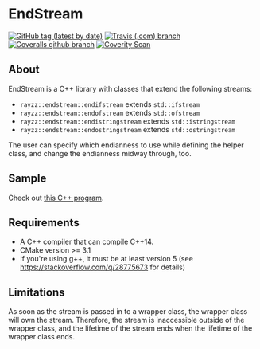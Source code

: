 # EndStream

 [![GitHub tag (latest by date)](https://img.shields.io/github/v/tag/rzhao271/endstream)](https://github.com/rzhao271/endstream/releases/tag/v0.1.0) [![Travis (.com) branch](https://img.shields.io/travis/com/rzhao271/endstream/master)](https://travis-ci.com/github/rzhao271/endstream) [![Coveralls github branch](https://img.shields.io/coveralls/github/rzhao271/endstream/master)](https://coveralls.io/github/rzhao271/endstream) [![Coverity Scan](https://img.shields.io/coverity/scan/20997)](https://scan.coverity.com/projects/rzhao271-endstream)

## About

EndStream is a C++ library with classes that extend the following streams:

- `rayzz::endstream::endifstream` extends `std::ifstream`
- `rayzz::endstream::endofstream` extends `std::ofstream`
- `rayzz::endstream::endistringstream` extends `std::istringstream`
- `rayzz::endstream::endostringstream` extends `std::ostringstream`

The user can specify which endianness to use while defining the helper class, 
and change the endianness midway through, too.

## Sample

Check out [this C++ program](sample/src/main.cpp).

## Requirements

- A C++ compiler that can compile C++14.
- CMake version >= 3.1
- If you're using g++, it must be at least version 5 (see https://stackoverflow.com/q/28775673 for details)

## Limitations

As soon as the stream is passed in to a wrapper class, the wrapper class will own the stream.
Therefore, the stream is inaccessible outside of the wrapper class, and the lifetime of the stream ends when the lifetime of the wrapper class ends.
